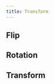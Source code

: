 ```yaml
---
title: Transform
---
```


## Flip
<DarumaPlayer src='https://raw.githubusercontent.com/verygoodgraphics/resource/main/feature/geometry__daruma/geometry__transform__flip.daruma' />

## Rotation
<DarumaPlayer src='https://raw.githubusercontent.com/verygoodgraphics/resource/main/feature/geometry__daruma/geometry__transform__rotation.daruma' />

## Transform
<DarumaPlayer src='https://raw.githubusercontent.com/verygoodgraphics/resource/main/feature/geometry__daruma/geometry__transform__transform.daruma' />
